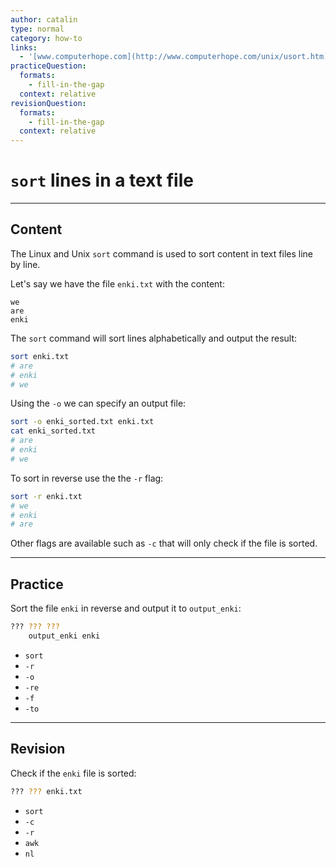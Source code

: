 ```yaml
---
author: catalin
type: normal
category: how-to
links:
  - '[www.computerhope.com](http://www.computerhope.com/unix/usort.htm){website}'
practiceQuestion:
  formats:
    - fill-in-the-gap
  context: relative
revisionQuestion:
  formats:
    - fill-in-the-gap
  context: relative
---
```


# `sort` lines in a text file


---

## Content

The Linux and Unix `sort` command is used to sort content in text files line by line.

Let's say we have the file `enki.txt` with the content:

```plain-text
we
are 
enki
```

The `sort` command will sort lines alphabetically and output the result:

```bash
sort enki.txt
# are 
# enki 
# we
```

Using the `-o` we can specify an output file:

```bash
sort -o enki_sorted.txt enki.txt
cat enki_sorted.txt
# are
# enki
# we
```

To sort in reverse use the the `-r` flag:

```bash
sort -r enki.txt
# we
# enki
# are
```

Other flags are available such as `-c` that will only check if the file is sorted.


---

## Practice

Sort the file `enki` in reverse and output it to `output_enki`:

```bash
??? ??? ??? 
    output_enki enki
```

- `sort`
- `-r`
- `-o`
- `-re`
- `-f`
- `-to`


---

## Revision

Check if the `enki` file is sorted:

```bash
??? ??? enki.txt
```

- `sort`
- `-c`
- `-r`
- `awk`
- `nl`
